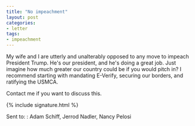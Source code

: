 ```yaml
---
title: "No impeachment"
layout: post
categories:
- letter
tags:
- impeachment
---
```


My wife and I are utterly and unalterably opposed to any move to impeach President Trump. He's our president, and he's doing a great job. Just imagine how much greater our country could be if you would pitch in? I recommend starting with mandating E-Verify, securing our borders, and ratifying the USMCA.

Contact me if you want to discuss this.

{% include signature.html %}

Sent to:
: Adam Schiff, Jerrod Nadler, Nancy Pelosi
